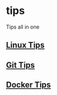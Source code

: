 # tips
Tips all in one

## [Linux Tips](https://github.com/jackniu81/tips/blob/master/linux.md)


## [Git Tips](https://github.com/jackniu81/tips/blob/master/git.md)

## [Docker Tips](https://github.com/jackniu81/tips/blob/master/docker.md)
